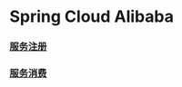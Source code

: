# Spring Cloud Alibaba

### [服务注册](https://github.com/DespairYoke/nacos-examples/tree/master/nacos-provider-example)

### [服务消费](https://github.com/DespairYoke/nacos-examples/tree/master/nacos-consumer-example)
